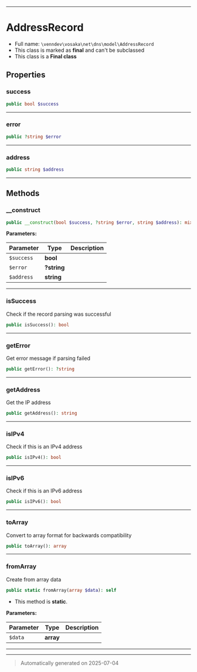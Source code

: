 ***

# AddressRecord





* Full name: `\venndev\vosaka\net\dns\model\AddressRecord`
* This class is marked as **final** and can't be subclassed
* This class is a **Final class**



## Properties


### success



```php
public bool $success
```






***

### error



```php
public ?string $error
```






***

### address



```php
public string $address
```






***

## Methods


### __construct



```php
public __construct(bool $success, ?string $error, string $address): mixed
```








**Parameters:**

| Parameter | Type | Description |
|-----------|------|-------------|
| `$success` | **bool** |  |
| `$error` | **?string** |  |
| `$address` | **string** |  |





***

### isSuccess

Check if the record parsing was successful

```php
public isSuccess(): bool
```












***

### getError

Get error message if parsing failed

```php
public getError(): ?string
```












***

### getAddress

Get the IP address

```php
public getAddress(): string
```












***

### isIPv4

Check if this is an IPv4 address

```php
public isIPv4(): bool
```












***

### isIPv6

Check if this is an IPv6 address

```php
public isIPv6(): bool
```












***

### toArray

Convert to array format for backwards compatibility

```php
public toArray(): array
```












***

### fromArray

Create from array data

```php
public static fromArray(array $data): self
```



* This method is **static**.




**Parameters:**

| Parameter | Type | Description |
|-----------|------|-------------|
| `$data` | **array** |  |





***


***
> Automatically generated on 2025-07-04

